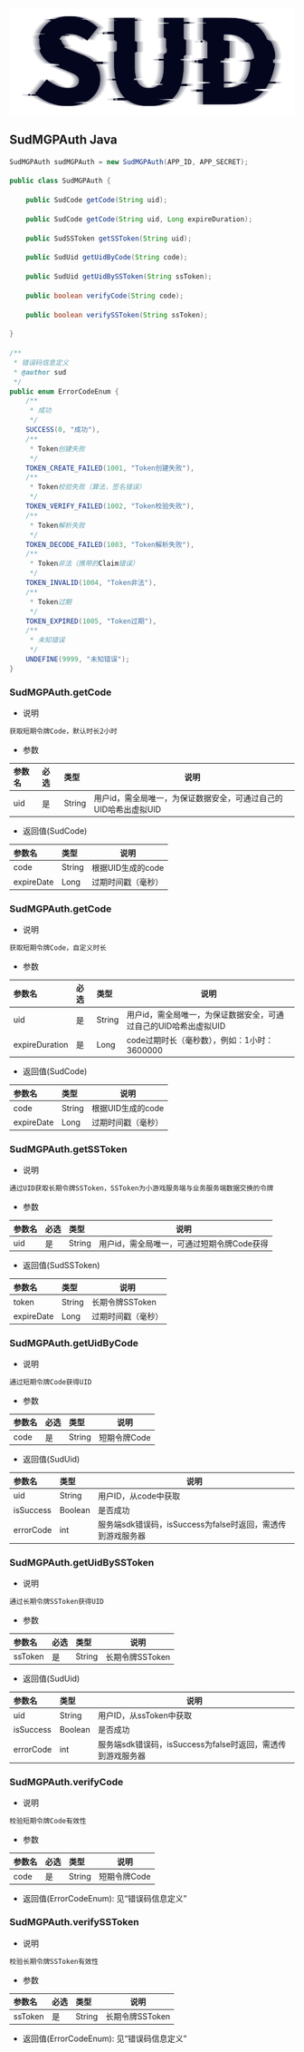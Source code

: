 #

![SUD](../../Resource/logo.png)

## SudMGPAuth Java

```java
SudMGPAuth sudMGPAuth = new SudMGPAuth(APP_ID, APP_SECRET);

public class SudMGPAuth {

    public SudCode getCode(String uid);

    public SudCode getCode(String uid, Long expireDuration);

    public SudSSToken getSSToken(String uid);

    public SudUid getUidByCode(String code);

    public SudUid getUidBySSToken(String ssToken);

    public boolean verifyCode(String code);

    public boolean verifySSToken(String ssToken);

}

/**
 * 错误码信息定义
 * @author sud
 */
public enum ErrorCodeEnum {
    /**
     * 成功
     */
    SUCCESS(0, "成功"),
    /**
     * Token创建失败
     */
    TOKEN_CREATE_FAILED(1001, "Token创建失败"),
    /**
     * Token校验失败（算法，签名错误）
     */
    TOKEN_VERIFY_FAILED(1002, "Token校验失败"),
    /**
     * Token解析失败
     */
    TOKEN_DECODE_FAILED(1003, "Token解析失败"),
    /**
     * Token非法（携带的Claim错误）
     */
    TOKEN_INVALID(1004, "Token非法"),
    /**
     * Token过期
     */
    TOKEN_EXPIRED(1005, "Token过期"),
    /**
     * 未知错误
     */
    UNDEFINE(9999, "未知错误");
}


```

### SudMGPAuth.getCode

- 说明

```txt
获取短期令牌Code，默认时长2小时
```

- 参数

|参数名|必选|类型|说明|
|:----|:---|:-----|-----|
|uid|是|String|用户id，需全局唯一，为保证数据安全，可通过自己的UID哈希出虚拟UID|

- 返回值(SudCode)

|参数名|类型|说明|
|:----|:---|-----|
|code|String|根据UID生成的code|
|expireDate|Long|过期时间戳（毫秒）|

### SudMGPAuth.getCode

- 说明

```txt
获取短期令牌Code，自定义时长
```

- 参数

|参数名|必选|类型|说明|
|:----|:---|:-----|-----|
|uid|是|String|用户id，需全局唯一，为保证数据安全，可通过自己的UID哈希出虚拟UID|
|expireDuration|是|Long|code过期时长（毫秒数），例如：1小时：3600000|

- 返回值(SudCode)

|参数名|类型|说明|
|:----|:---|-----|
|code|String|根据UID生成的code|
|expireDate|Long|过期时间戳（毫秒）|


### SudMGPAuth.getSSToken

- 说明

```txt
通过UID获取长期令牌SSToken，SSToken为小游戏服务端与业务服务端数据交换的令牌
```

- 参数

|参数名|必选|类型|说明|
|:----|:---|:-----|-----|
|uid|是|String|用户id，需全局唯一，可通过短期令牌Code获得|

- 返回值(SudSSToken)

|参数名|类型|说明|
|:----|:---|-----|
|token|String|长期令牌SSToken|
|expireDate|Long|过期时间戳（毫秒）|

### SudMGPAuth.getUidByCode

- 说明

```txt
通过短期令牌Code获得UID
```

- 参数

|参数名|必选|类型|说明|
|:----|:---|:-----|-----|
|code|是|String|短期令牌Code|

- 返回值(SudUid)

|参数名|类型|说明|
|:----|:---|-----|
|uid|String|用户ID，从code中获取|
|isSuccess|Boolean|是否成功|
|errorCode|int|服务端sdk错误码，isSuccess为false时返回，需透传到游戏服务器|


### SudMGPAuth.getUidBySSToken

- 说明

```txt
通过长期令牌SSToken获得UID
```

- 参数

|参数名|必选|类型|说明|
|:----|:---|:-----|-----|
|ssToken|是|String|长期令牌SSToken|

- 返回值(SudUid)

|参数名|类型|说明|
|:----|:---|-----|
|uid|String|用户ID，从ssToken中获取|
|isSuccess|Boolean|是否成功|
|errorCode|int|服务端sdk错误码，isSuccess为false时返回，需透传到游戏服务器|


### SudMGPAuth.verifyCode

- 说明

```txt
校验短期令牌Code有效性
```

- 参数

|参数名|必选|类型|说明|
|:----|:---|:-----|-----|
|code|是|String|短期令牌Code|

- 返回值(ErrorCodeEnum): 见“错误码信息定义”


### SudMGPAuth.verifySSToken

- 说明

```txt
校验长期令牌SSToken有效性
```

- 参数

|参数名|必选|类型|说明|
|:----|:---|:-----|-----|
|ssToken|是|String|长期令牌SSToken|

- 返回值(ErrorCodeEnum): 见“错误码信息定义”
